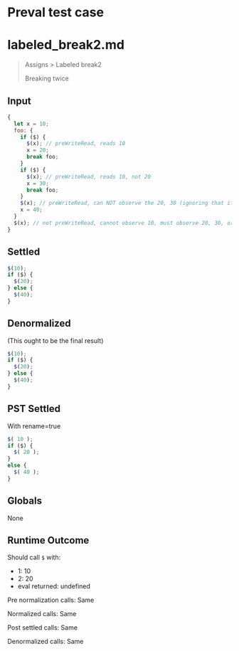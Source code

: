 # Preval test case

# labeled_break2.md

> Assigns > Labeled break2
>
> Breaking twice

## Input

`````js filename=intro
{
  let x = 10;
  foo: {
    if ($) {
      $(x); // preWriteRead, reads 10
      x = 20;
      break foo;
    }
    if ($) {
      $(x); // preWriteRead, reads 10, not 20
      x = 30;
      break foo;
    }
    $(x); // preWriteRead, can NOT observe the 20, 30 (ignoring that it is dead code)
    x = 40;
  }
  $(x); // not preWriteRead, cannot observe 10, must observe 20, 30, or 40
}
`````


## Settled


`````js filename=intro
$(10);
if ($) {
  $(20);
} else {
  $(40);
}
`````


## Denormalized
(This ought to be the final result)

`````js filename=intro
$(10);
if ($) {
  $(20);
} else {
  $(40);
}
`````


## PST Settled
With rename=true

`````js filename=intro
$( 10 );
if ($) {
  $( 20 );
}
else {
  $( 40 );
}
`````


## Globals


None


## Runtime Outcome


Should call `$` with:
 - 1: 10
 - 2: 20
 - eval returned: undefined

Pre normalization calls: Same

Normalized calls: Same

Post settled calls: Same

Denormalized calls: Same

